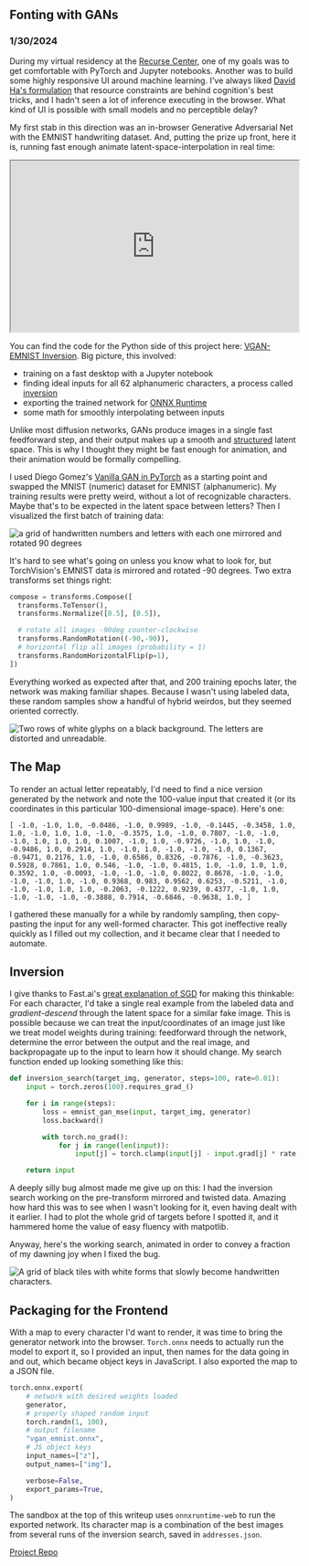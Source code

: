 ## Fonting with GANs

### 1/30/2024

During my virtual residency at the [Recurse Center](https://www.recurse.com/), one of my goals was to get comfortable with PyTorch and Jupyter notebooks. Another was to build some highly responsive UI around machine learning. I've always liked [David Ha's formulation](https://otoro.net/ml/) that resource constraints are behind cognition's best tricks, and I hadn't seen a lot of inference executing in the browser. What kind of UI is possible with small models and no perceptible delay?

My first stab in this direction was an in-browser Generative Adversarial Net with the EMNIST handwriting dataset. And, putting the prize up front, here it is, running fast enough animate latent-space-interpolation in real time:

<iframe src="https://codesandbox.io/embed/7rd69j?view=preview" width="100%" height="300" sandbox="allow-forms allow-modals allow-popups allow-presentation allow-same-origin allow-scripts"></iframe>

You can find the code for the Python side of this project here: [VGAN-EMNIST Inversion](https://github.com/zackrdavis/VGAN-EMNIST-Inversion). Big picture, this involved:

- training on a fast desktop with a Jupyter notebook
- finding ideal inputs for all 62 alphanumeric characters, a process called [inversion](https://arxiv.org/pdf/2101.05278.pdf)
- exporting the trained network for [ONNX Runtime](https://onnxruntime.ai/docs/get-started/with-javascript.html)
- some math for smoothly interpolating between inputs

Unlike most diffusion networks, GANs produce images in a single fast feedforward step, and their output makes up a smooth and [structured](https://machinelearningmastery.com/how-to-interpolate-and-perform-vector-arithmetic-with-faces-using-a-generative-adversarial-network/) latent space. This is why I thought they might be fast enough for animation, and their animation would be formally compelling.

I used Diego Gomez's [Vanilla GAN in PyTorch](https://github.com/diegoalejogm/gans) as a starting point and swapped the MNIST (numeric) dataset for EMNIST (alphanumeric). My training results were pretty weird, without a lot of recognizable characters. Maybe that's to be expected in the latent space between letters? Then I visualized the first batch of training data:

![a grid of handwritten numbers and letters with each one mirrored and rotated 90 degrees](/images/fonting-with-gans/twisted_samples.png)

It's hard to see what's going on unless you know what to look for, but TorchVision's EMNIST data is mirrored and rotated -90 degrees. Two extra transforms set things right:

```python
compose = transforms.Compose([
  transforms.ToTensor(),
  transforms.Normalize([0.5], [0.5]),

  # rotate all images -90deg counter-clockwise
  transforms.RandomRotation((-90,-90)),
  # horizontal flip all images (probability = 1)
  transforms.RandomHorizontalFlip(p=1),
])
```

Everything worked as expected after that, and 200 training epochs later, the network was making familiar shapes. Because I wasn't using labeled data, these random samples show a handful of hybrid weirdos, but they seemed oriented correctly.

![Two rows of white glyphs on a black background. The letters are distorted and unreadable.](/images/fonting-with-gans/weirdos.png)

## The Map

To render an actual letter repeatably, I'd need to find a nice version generated by the network and note the 100-value input that created it (or its coordinates in this particular 100-dimensional image-space). Here's one:

`[
    -1.0, -1.0, 1.0, -0.0486, -1.0, 0.9989, -1.0, -0.1445, -0.3458, 1.0, 1.0,
    -1.0, 1.0, 1.0, -1.0, -0.3575, 1.0, -1.0, 0.7807, -1.0, -1.0, -1.0, 1.0,
    1.0, 1.0, 0.1007, -1.0, 1.0, -0.9726, -1.0, 1.0, -1.0, -0.9486, 1.0, 0.2914,
    1.0, -1.0, 1.0, -1.0, -1.0, -1.0, 0.1367, -0.9471, 0.2176, 1.0, -1.0,
    0.6586, 0.8326, -0.7876, -1.0, -0.3623, 0.5928, 0.7861, 1.0, 0.546, -1.0,
    -1.0, 0.4815, 1.0, -1.0, 1.0, 1.0, 0.3592, 1.0, -0.0093, -1.0, -1.0, -1.0,
    0.8022, 0.8678, -1.0, -1.0, -1.0, -1.0, 1.0, -1.0, 0.9368, 0.983, 0.9562,
    0.6253, -0.5211, -1.0, -1.0, -1.0, 1.0, 1.0, -0.2063, -0.1222, 0.9239,
    0.4377, -1.0, 1.0, -1.0, -1.0, -1.0, -0.3888, 0.7914, -0.6846, -0.9638, 1.0,
  ]`

I gathered these manually for a while by randomly sampling, then copy-pasting the input for any well-formed character. This got ineffective really quickly as I filled out my collection, and it became clear that I needed to automate.

## Inversion

I give thanks to Fast.ai's [great explanation of SGD](https://github.com/fastai/fastbook/blob/master/04_mnist_basics.ipynb) for making this thinkable: For each character, I'd take a single real example from the labeled data and _gradient-descend_ through the latent space for a similar fake image. This is possible because we can treat the input/coordinates of an image just like we treat model weights during training: feedforward through the network, determine the error between the output and the real image, and backpropagate up to the input to learn how it should change. My search function ended up looking something like this:

```python
def inversion_search(target_img, generator, steps=100, rate=0.01):
	input = torch.zeros(100).requires_grad_()

    for i in range(steps):
        loss = emnist_gan_mse(input, target_img, generator)
        loss.backward()

        with torch.no_grad():
            for j in range(len(input)):
                input[j] = torch.clamp(input[j] - input.grad[j] * rate, -1, 1)

    return input
```

A deeply silly bug almost made me give up on this: I had the inversion search working on the pre-transform mirrored and twisted data. Amazing how hard this was to see when I wasn't looking for it, even having dealt with it earlier. I had to plot the whole grid of targets before I spotted it, and it hammered home the value of easy fluency with matpotlib.

Anyway, here's the working search, animated in order to convey a fraction of my dawning joy when I fixed the bug.

![A grid of black tiles with white forms that slowly become handwritten characters.](/images/fonting-with-gans/search.gif)

## Packaging for the Frontend

With a map to every character I'd want to render, it was time to bring the generator network into the browser. `Torch.onnx` needs to actually run the model to export it, so I provided an input, then names for the data going in and out, which became object keys in JavaScript. I also exported the map to a JSON file.

```python
torch.onnx.export(
	# network with desired weights loaded
	generator,
	# properly shaped random input
	torch.randn(1, 100),
	# output filename
	"vgan_emnist.onnx",
	# JS object keys
    input_names=["z"],
    output_names=["img"],

    verbose=False,
    export_params=True,
)
```

The sandbox at the top of this writeup uses `onnxruntime-web` to run the exported network. Its character map is a combination of the best images from several runs of the inversion search, saved in `addresses.json`.

[Project Repo](https://github.com/zackrdavis/VGAN-EMNIST-Inversion)
